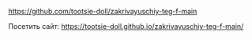 https://github.com/tootsie-doll/zakrivayuschiy-teg-f-main

Посетить сайт: https://tootsie-doll.github.io/zakrivayuschiy-teg-f-main/
